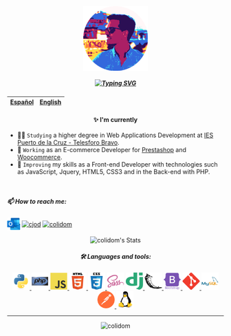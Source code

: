 <p align="center" width="300">
    <img align="center" width="150" src="img/avatar.png" />
    <!-- <h3 align="center">¡Hola, soy Carlos!<img width="30px" src="img/wave.gif"></h3> -->
    <h5 align="center"><a href="https://git.io/typing-svg"><img src="https://readme-typing-svg.demolab.com?font=Fira+Code&pause=1000&center=true&vCenter=true&width=1000&height=70&lines=%C2%A1Hi%2C+I'm+Carlos!%F0%9F%96%96;A+developer%F0%9F%91%A8%F0%9F%8F%BB%E2%80%8D%F0%9F%92%BB+from+Canary+Islands;Passionate+about+technology+in+general+with+the+firm+objective+of...;+learning+and+improving+myself+every+day+both+in+the+workplace+and+personally;I+hope+my+small+contributions+will+be+helpful+to+you%F0%9F%98%8A%E2%9C%8C%EF%B8%8F." alt="Typing SVG" /></a></h5>
</p>

| <a href="https://github.com/colidom/colidom/blob/main/README.md">Español</a> | <a href="https://github.com/colidom/colidom/blob/main/README-EN.md">English</a> |
| :--------------------------------------------------------------------------: | :-----------------------------------------------------------------------------: |

<div align="center">

#### ✨ I'm currently

</div>

-   👨‍🎓 `Studying` a higher degree in Web Applications Development at [IES Puerto de la Cruz - Telesforo Bravo](https://www3.gobiernodecanarias.org/medusa/edublog/iespuertodelacruztelesforobravo/).
-   💼 `Working` as an E-commerce Developer for [Prestashop](https://www.prestashop.com/) and [Woocommerce](https://woocommerce.com/).
-   🌱 `Improving` my skills as a Front-end Developer with technologies such as JavaScript, Jquery, HTML5, CSS3 and in the Back-end with PHP.

<br>
<!-- Contact -->
<h5 align="left">📫 How to reach me:</h5>
<p align="left">
    <a href="mailto:colidom@outlook.com" target="blank"><img align="center" src="/img/outlook.svg" alt="colidom@outlook.com" width="30" height="30" /></a>
    <a href="https://linkedin.com/in/cjod" target="_blank"><img align="center" src="https://raw.githubusercontent.com/rahuldkjain/github-profile-readme-generator/master/src/images/icons/Social/linked-in-alt.svg" alt="cjod" width="40" height="30" /></a>
    <a href="https://stackoverflow.com/users/11397032/colidom" target="_blank"><img align="center" src="https://raw.githubusercontent.com/rahuldkjain/github-profile-readme-generator/master/src/images/icons/Social/stack-overflow.svg" alt="colidom" width="40" height="30" /></a>
</p>

<div align="center">

![colidom's Stats](https://github-readme-stats.vercel.app/api?username=colidom&theme=vue-dark&show_icons=true&hide_border=true&count_private=true&locale=en)

</div>

<h5 align="center">🛠️ Languages and tools:</h5>
<p align="center"> 
    <a href="https://www.python.org" target="_blank" rel="noreferrer"> <img src="/img/python.svg" alt="python" width="40" height="40"/> </a> 
    <a href="https://www.php.net" target="_blank" rel="noreferrer"> <img src="/img/php.svg" alt="php" width="40" height="40"/> </a> 
    <a href="https://developer.mozilla.org/en-US/docs/Web/JavaScript" target="_blank" rel="noreferrer"> <img src="/img/javascript.svg" alt="javascript" width="40" height="40"/> </a> 
    <a href="https://www.w3.org/html/" target="_blank" rel="noreferrer"> <img src="/img/html5.svg" alt="html5" width="40" height="40"/> </a> 
    <a href="https://www.w3schools.com/css/" target="_blank" rel="noreferrer"> <img src="/img/css3.svg" alt="css3" width="40" height="40"/> </a> 
    <a href="https://sass-lang.com" target="_blank" rel="noreferrer"><img src="/img/sass.svg" alt="sass" width="40" height="40"/></a>
    <a href="https://www.djangoproject.com/" target="_blank" rel="noreferrer"> <img src="/img/django.svg" alt="django" width="40" height="40"/> </a> 
    <a href="https://flask.palletsprojects.com/" target="_blank" rel="noreferrer"> <img src="/img/flask.svg" alt="flask" width="40" height="40"/> </a> 
    <a href="https://getbootstrap.com" target="_blank" rel="noreferrer"> <img src="/img/bootstrap.svg" alt="bootstrap" width="40" height="40"/> </a> 
    <a href="https://git-scm.com/" target="_blank" rel="noreferrer"> <img src="/img/git.svg" alt="git" width="40" height="40"/> </a> 
    <a href="https://www.mysql.com/" target="_blank" rel="noreferrer"> <img src="/img/mysql.svg" alt="mysql" width="40" height="40"/> </a> 
    <a href="https://postman.com" target="_blank" rel="noreferrer"> <img src="/img/getpostman.svg" alt="postman" width="40" height="40"/> </a>
    <a href="https://www.linux.org/" target="_blank" rel="noreferrer"> <img src="/img/linux.svg" alt="linux" width="40" height="40"/> </a> 
</p>

---

<!-- Views counter -->
<p align="center"> <img src="https://komarev.com/ghpvc/?username=colidom&label=Profile%20views&color=0e75b6&style=flat" alt="colidom" /> </p>
